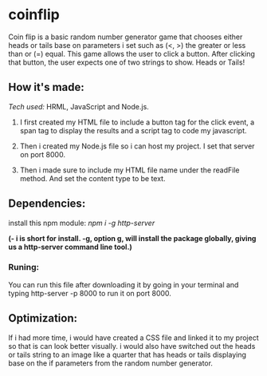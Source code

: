 # coinflip
Coin flip is a basic random number generator game that chooses either heads or tails base on parameters i set such as (<, >) the greater or less than or (=) equal. This game allows the user to click a button. After clicking that button, the user expects one of two strings to show. Heads or Tails! 

## How it's made: 

*Tech used:* HRML, JavaScript and Node.js. 

1. I first created my HTML file to include a button tag for the click event, a span tag to display the results and a script tag to code my javascript.

2. Then i created my Node.js file so i can host my project. I set that server on port 8000. 

3. Then i made sure to include my HTML file name under the readFile method. And set the content type to be text.

## Dependencies: 

install this npm module: 
*npm i -g http-server*

**(- i is short for install. -g, option g, will install the package
globally, giving us a http-server command line tool.)**

### Runing: 

You can run this file after downloading it by going in your terminal and typing http-server -p 8000 to run it on port 8000. 

## Optimization: 

If i had more time, i would have created a CSS file and linked it to my project so that is can look better visually. i would also have switched out the heads or tails string to an image like a quarter that has heads or tails displaying base on the if parameters from the random number generator. 
